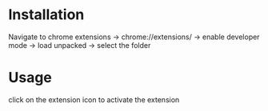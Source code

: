 # Installation

Navigate to chrome extensions -> chrome://extensions/ -> enable developer mode -> load unpacked -> select the folder

# Usage

click on the extension icon to activate the extension

